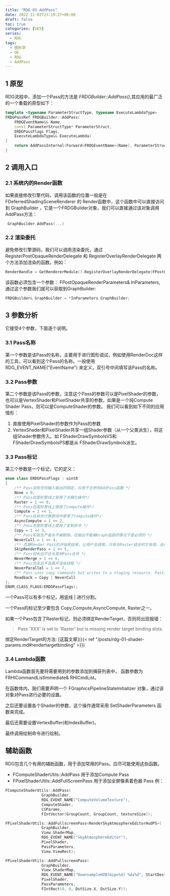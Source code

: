 ```yaml
---
title: "RDG 03 AddPass"
date: 2022-11-02T23:19:27+08:00
draft: false
toc: true
categories: [UE5]
series:
  - RDG
tags:
  - 图形学
  - UE
  - RDG
  - AddPass
---
```


## 1 原型
RDG流程中，添加一个Pass的方法是 *FRDGBuilder::AddPass()*,其应用的最广泛的一个重载的原型如下：
```cpp
template <typename ParameterStructType, typename ExecuteLambdaType>
FRDGPassRef FRDGBuilder::AddPass(
	FRDGEventName&& Name,
	const ParameterStructType* ParameterStruct,
	ERDGPassFlags Flags,
	ExecuteLambdaType&& ExecuteLambda)
{
	return AddPassInternal(Forward<FRDGEventName>(Name), ParameterStructType::FTypeInfo::GetStructMetadata(), ParameterStruct, Flags, Forward<ExecuteLambdaType>(ExecuteLambda));
}
```
## 2 调用入口
### 2.1 系统内的Render函数
如果直接修改引擎代码，调用该函数的位置一般是在 FDeferredShadingSceneRenderer 的 Render函数中，这个函数中可以直接访问到 GraphBuilder ，它是一个FRDGBuilder对象，我们可以直接通过该对象调用 AddPass方法：
```cpp
 GraphBuilder.AddPass(...)
```
### 2.2 渲染委托
避免修改引擎源码，我们可以调用渲染委托，通过 RegisterPostOpaqueRenderDelegate 和 RegisterOverlayRenderDelegate 两个方法添加渲染的函数。例如：
```cpp
RenderHandle = GetRendererModule().RegisterOverlayRenderDelegate(FPostOpaqueRenderDelegate::CreateRaw(this, &FRadiationRenderer::Render));
```
该函数必须包含一个参数： FPostOpaqueRenderParameters& InParameters, 通过这个参数我们就可以获取到GraphBuilder:
```cpp
FRDGBuilder& GraphBuilder = *InParameters.GraphBuilder;
```

## 3 参数分析
它接受4个参数，下面逐个说明。

### 3.1 Pass名称
第一个参数是该Pass的名称，主要用于进行图形调试，例如使用RenderDoc这样的工具，可以看到这个Pass的名称。一般使用 RDG_EVENT_NAME("EventName") 来定义，双引号中间填写该Pass的名称。

### 3.2 Pass参数
第二个参数是该Pass的参数，注意这个Pass的参数可以是PixelShader的参数， 也可以是VertexShader和PixelShader共享的参数，如果是一个纯Compute Shader Pass，则可以是ComputeShader的参数。
我们可以看到如下不同的应用情形：
1. 直接使用PixelShader的参数作为Pass的参数
2. VertexShader和PixelShader共享一组Shader参数（从一个父类派生），将这组Shader参数传入。如 FShaderDrawSymbolsVS和 FShaderDrawSymbolsPS都是从 FShaderDrawSymbols派生。


### 3.3 Pass标记
第三个参数是一个标记，它的定义：
```cpp
enum class ERDGPassFlags : uint8
{
	/** Pass没有任何输入输出的绑定，仅用于无参的AddPass函数 */
	None = 0,
	/** Pass在图形管线上使用了光栅化操作*/
	Raster = 1 << 0,
	/** Pass在图形管线上使用了compute操作*/
	Compute = 1 << 1,
	/** Pass在异步计算管线中使用了compute操作*/
	AsyncCompute = 1 << 2,
	/** Pass在图形管线上使用了复制命令 */
	Copy = 1 << 3,
	/** Pass和其生产者永不被剔除。在输出不能被Graph追踪的情况下是必须的 */
	NeverCull = 1 << 4,
	/** 忽略Render Pass的开始和结束，让用户去调用。只有与Raster结合时才有用。会在当前Pass上禁用Pass合并。	 */
	SkipRenderPass = 1 << 5,
	/**	Pass将永远不会与其他Pass合并 */
	NeverMerge = 1 << 6,
	/** Pass将永远不会离开渲染线程 */
	NeverParallel = 1 << 7,
	/** Pass uses copy commands but writes to a staging resource. Pass使用复制命令但是写入一个 Staging 资源 */
	Readback = Copy | NeverCull
};
ENUM_CLASS_FLAGS(ERDGPassFlags);
```
一个Pass可以有多个标记，用竖线 | 进行分割。

一个Pass的标记至少要包含 Copy,Compute,AsyncCompute, Raster之一。

如果一个Pass包含了Raster标记，则必须绑定RenderTarget，否则将出现报错：
> Pass 'XXX' is set to 'Raster' but is missing render target binding slots.

绑定RenderTarget的方法: [这篇文章]({{< ref "/posts/rdg-01-shader-params.md#rendertargetbinding" >}})


### 3.4 Lambda函数

Lambda函数首先要将需要用到的参数添加到捕获列表中， 函数参数为 FRHICommandListImmediate& RHICmdList。

在函数体内，我们需要声明一个 FGraphicsPipelineStateInitializer 对象，通过该对象对Pass进行必要的设置。

之后还要设置各个Shader的参数，这个操作通常采用 SetShaderParameters 函数来完成。

最后还需要设置VertexBuffer(和IndexBuffer)。

最终调用绘制命令进行绘制。

## 辅助函数
RDG包含几个有用的辅助函数，用于添加常用的Pass。应尽可能使用这些函数。
- FComputeShaderUtils::AddPass 用于添加Compute Pass
- FPixelShaderUtils::AddFullScreenPass 用于添加全屏像素着色器 Pass
例：
```cpp
FComputeShaderUtils::AddPass(
				GraphBuilder,
				RDG_EVENT_NAME("ComputeVolumeTexture"),
				ComputeShader,
				CSParams,
				FIntVector(GroupCount, GroupCount, textureSize));

FPixelShaderUtils::AddFullscreenPass<RenderSkyAtmosphereEditorHudPS>(
				GraphBuilder, 
				View.ShaderMap, 
				RDG_EVENT_NAME("SkyAtmosphereEditor"), 
				PixelShader, 
				PassParameters, 
				View.ViewRect);

FPixelShaderUtils::AddFullscreenPass(
				GraphBuilder,
				View.ShaderMap,
				RDG_EVENT_NAME("DownsampleHZB(mip=%d) %dx%d", StartDestMip, DstSize.X, DstSize.Y),
				PixelShader,
				PassParameters,
				FIntRect(0, 0, DstSize.X, DstSize.Y));
```

